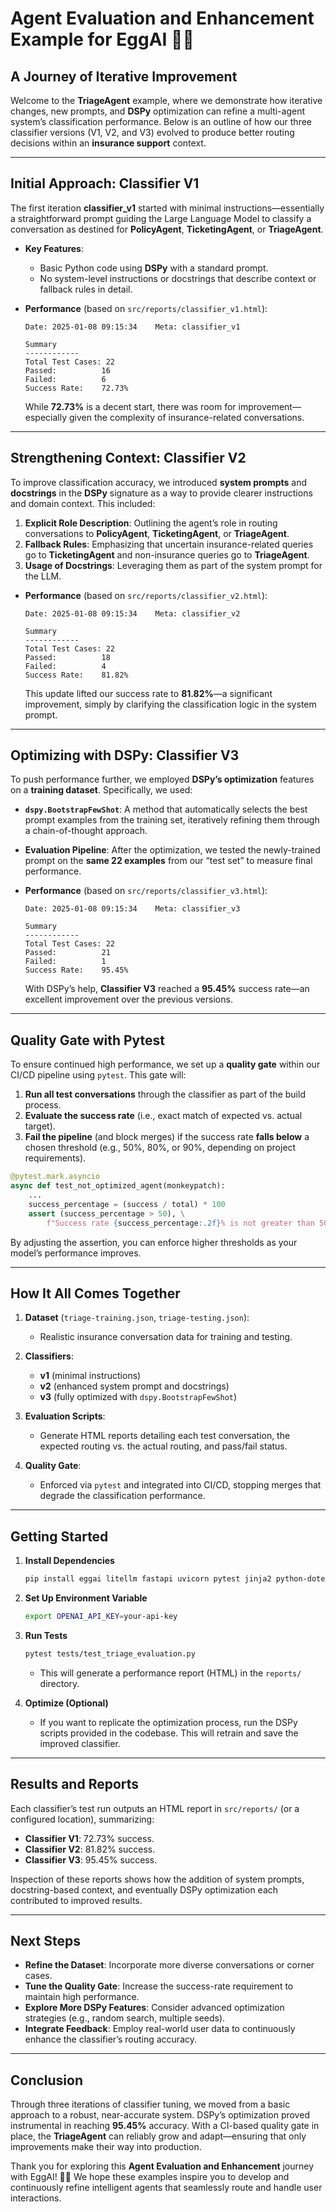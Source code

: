 # Agent Evaluation and Enhancement Example for EggAI 🥚🤖

## **A Journey of Iterative Improvement**

Welcome to the **TriageAgent** example, where we demonstrate how iterative changes, new prompts, and **DSPy** optimization can refine a multi-agent system’s classification performance. Below is an outline of how our three classifier versions (V1, V2, and V3) evolved to produce better routing decisions within an **insurance support** context.

---

## **Initial Approach: Classifier V1**

The first iteration **classifier_v1** started with minimal instructions—essentially a straightforward prompt guiding the Large Language Model to classify a conversation as destined for **PolicyAgent**, **TicketingAgent**, or **TriageAgent**.

- **Key Features**:
  - Basic Python code using **DSPy** with a standard prompt.
  - No system-level instructions or docstrings that describe context or fallback rules in detail.

- **Performance** (based on `src/reports/classifier_v1.html`):

  ```
  Date: 2025-01-08 09:15:34    Meta: classifier_v1

  Summary
  ------------
  Total Test Cases: 22
  Passed:          16
  Failed:          6
  Success Rate:    72.73%
  ```

  While **72.73%** is a decent start, there was room for improvement—especially given the complexity of insurance-related conversations.

---

## **Strengthening Context: Classifier V2**

To improve classification accuracy, we introduced **system prompts** and **docstrings** in the **DSPy** signature as a way to provide clearer instructions and domain context. This included:

1. **Explicit Role Description**: Outlining the agent’s role in routing conversations to **PolicyAgent**, **TicketingAgent**, or **TriageAgent**.  
2. **Fallback Rules**: Emphasizing that uncertain insurance-related queries go to **TicketingAgent** and non-insurance queries go to **TriageAgent**.  
3. **Usage of Docstrings**: Leveraging them as part of the system prompt for the LLM.

- **Performance** (based on `src/reports/classifier_v2.html`):

  ```
  Date: 2025-01-08 09:15:34    Meta: classifier_v2

  Summary
  ------------
  Total Test Cases: 22
  Passed:          18
  Failed:          4
  Success Rate:    81.82%
  ```

  This update lifted our success rate to **81.82%**—a significant improvement, simply by clarifying the classification logic in the system prompt.

---

## **Optimizing with DSPy: Classifier V3**

To push performance further, we employed **DSPy’s optimization** features on a **training dataset**. Specifically, we used:

- **`dspy.BootstrapFewShot`**: A method that automatically selects the best prompt examples from the training set, iteratively refining them through a chain-of-thought approach.
- **Evaluation Pipeline**: After the optimization, we tested the newly-trained prompt on the **same 22 examples** from our “test set” to measure final performance.

- **Performance** (based on `src/reports/classifier_v3.html`):

  ```
  Date: 2025-01-08 09:15:34    Meta: classifier_v3

  Summary
  ------------
  Total Test Cases: 22
  Passed:          21
  Failed:          1
  Success Rate:    95.45%
  ```

  With DSPy’s help, **Classifier V3** reached a **95.45%** success rate—an excellent improvement over the previous versions.

---

## **Quality Gate with Pytest**

To ensure continued high performance, we set up a **quality gate** within our CI/CD pipeline using `pytest`. This gate will:

1. **Run all test conversations** through the classifier as part of the build process.
2. **Evaluate the success rate** (i.e., exact match of expected vs. actual target).
3. **Fail the pipeline** (and block merges) if the success rate **falls below** a chosen threshold (e.g., 50%, 80%, or 90%, depending on project requirements).

```python
@pytest.mark.asyncio
async def test_not_optimized_agent(monkeypatch):
    ...
    success_percentage = (success / total) * 100
    assert (success_percentage > 50), \
        f"Success rate {success_percentage:.2f}% is not greater than 50%."
```

By adjusting the assertion, you can enforce higher thresholds as your model’s performance improves.

---

## **How It All Comes Together**

1. **Dataset** (`triage-training.json`, `triage-testing.json`):
   - Realistic insurance conversation data for training and testing.

2. **Classifiers**:
   - **v1** (minimal instructions)
   - **v2** (enhanced system prompt and docstrings)
   - **v3** (fully optimized with `dspy.BootstrapFewShot`)

3. **Evaluation Scripts**:
   - Generate HTML reports detailing each test conversation, the expected routing vs. the actual routing, and pass/fail status.

4. **Quality Gate**:
   - Enforced via `pytest` and integrated into CI/CD, stopping merges that degrade the classification performance.

---

## **Getting Started**

1. **Install Dependencies**  
   ```bash
   pip install eggai litellm fastapi uvicorn pytest jinja2 python-dotenv dspy
   ```

2. **Set Up Environment Variable**  
   ```bash
   export OPENAI_API_KEY=your-api-key
   ```

3. **Run Tests**  
   ```bash
   pytest tests/test_triage_evaluation.py
   ```
   - This will generate a performance report (HTML) in the `reports/` directory.

4. **Optimize (Optional)**  
   - If you want to replicate the optimization process, run the DSPy scripts provided in the codebase. This will retrain and save the improved classifier.

---

## **Results and Reports**

Each classifier’s test run outputs an HTML report in `src/reports/` (or a configured location), summarizing:

- **Classifier V1**: 72.73% success.  
- **Classifier V2**: 81.82% success.  
- **Classifier V3**: 95.45% success.

Inspection of these reports shows how the addition of system prompts, docstring-based context, and eventually DSPy optimization each contributed to improved results.

---

## **Next Steps**

- **Refine the Dataset**: Incorporate more diverse conversations or corner cases.  
- **Tune the Quality Gate**: Increase the success-rate requirement to maintain high performance.  
- **Explore More DSPy Features**: Consider advanced optimization strategies (e.g., random search, multiple seeds).  
- **Integrate Feedback**: Employ real-world user data to continuously enhance the classifier’s routing accuracy.

---

## **Conclusion**

Through three iterations of classifier tuning, we moved from a basic approach to a robust, near-accurate system. DSPy’s optimization proved instrumental in reaching **95.45%** accuracy. With a CI-based quality gate in place, the **TriageAgent** can reliably grow and adapt—ensuring that only improvements make their way into production.

Thank you for exploring this **Agent Evaluation and Enhancement** journey with EggAI! 🥚🤖 We hope these examples inspire you to develop and continuously refine intelligent agents that seamlessly route and handle user interactions.
